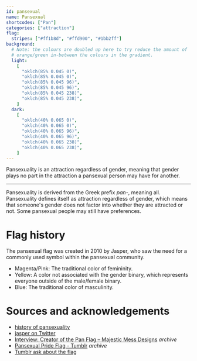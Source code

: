 ```yaml
---
id: pansexual
name: Pansexual
shortcodes: ["Pan"]
categories: ["attraction"]
flag:
  stripes: ["#ff1b8d", "#ffd900", "#1bb2ff"]
background:
  # Note: the colours are doubled up here to try reduce the amount of
  # orange/green in-between the colours in the gradient.
  light:
    [
      "oklch(85% 0.045 0)",
      "oklch(85% 0.045 0)",
      "oklch(85% 0.045 96)",
      "oklch(85% 0.045 96)",
      "oklch(85% 0.045 238)",
      "oklch(85% 0.045 238)",
    ]
  dark:
    [
      "oklch(40% 0.065 0)",
      "oklch(40% 0.065 0)",
      "oklch(40% 0.065 96)",
      "oklch(40% 0.065 96)",
      "oklch(40% 0.065 238)",
      "oklch(40% 0.065 238)",
    ]
---
```


Pansexuality is an attraction regardless of gender, meaning that gender plays no
part in the attraction a pansexual person may have for another.

---

Pansexuality is derived from the Greek prefix _pan-_, meaning all. Pansexuality
defines itself as attraction regardless of gender, which means that someone's
gender does not factor into whether they are attracted or not. Some pansexual
people may still have preferences.

# Flag history

The pansexual flag was created in 2010 by Jasper, who saw the need for a
commonly used symbol within the pansexual community.

- Magenta/Pink: The traditional color of femininity.
- Yellow: A color not associated with the gender binary, which represents
  everyone outside of the male/female binary.
- Blue: The traditional color of masculinity.

# Sources and acknowledgements

- [history of pansexuality](https://historyofpansexuality.carrd.co/)
- [jasper on Twitter](https://twitter.com/shrikeabyssals/status/1161260793805062144)
- [Interview: Creator of the Pan Flag – Majestic Mess Designs](https://web.archive.org/web/20210612172946/https://majesticmess.com/2018/12/01/interview-creator-of-the-pan-flag/)
  _archive_
- [Pansexual Pride Flag - Tumblr](https://web.archive.org/web/20110824011948/http://pansexualflag.tumblr.com/post/939133019/colour-symbolism)
  _archive_
- [Tumblr ask about the flag](https://posi-pan.tumblr.com/post/621946699194171392/sorry-i-have-to-vent-a-little-bit-what-is-your)
